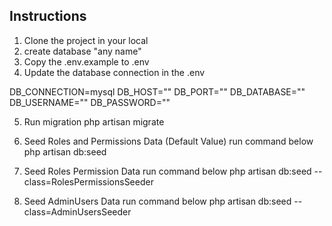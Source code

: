## Instructions
1. Clone the project in your local
2. create database "any name"
3. Copy the .env.example to .env
4. Update the database connection in the .env 

DB_CONNECTION=mysql
DB_HOST="<database server name>"
DB_PORT="<database port>"
DB_DATABASE="<database name>"
DB_USERNAME="<database username>"
DB_PASSWORD="<database password>"

5. Run migration
php artisan migrate 

6. Seed Roles and Permissions Data (Default Value) run command below
php artisan db:seed

7. Seed Roles Permission Data run command below
php artisan db:seed --class=RolesPermissionsSeeder

8. Seed AdminUsers Data run command below
php artisan db:seed --class=AdminUsersSeeder
